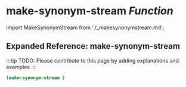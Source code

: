 # **make-synonym-stream** *Function*

import MakeSynonymStream from './_makesynonymstream.md';

<MakeSynonymStream />

## Expanded Reference: make-synonym-stream

:::tip
TODO: Please contribute to this page by adding explanations and examples
:::

```lisp
(make-synonym-stream )
```
